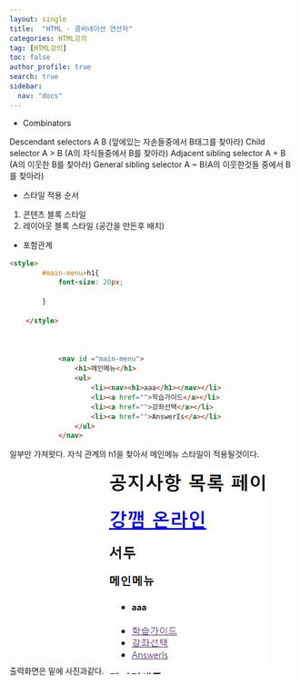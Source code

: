 ```yaml
---
layout: single
title:  "HTML - 콤비네이션 연산자"
categories: HTML강의
tag: [HTML강의]
toc: false
author_profile: true
search: true
sidebar:
  nav: "docs"
---
```


- Combinators

Descendant selectors        A  B (앞에있는 자손들중에서 B태그를 찾아라)
Child selector              A > B (A의 자식들중에서 B를 찾아라)
Adjacent sibling selector   A + B (A의 이웃한 B를 찾아라)
General sibling selector    A ~ B(A의 이웃한것들 중에서 B를 찾아라)


- 스타일 적용 순서
1. 콘텐츠 블록 스타일
2. 레이아웃 블록 스타일 (공간을 만든후 배치)


- 포함관계


```html
<style>
        #main-menu>h1{
            font-size: 20px;

        }

    </style>


   
            <nav id ="main-menu">   
                <h1>메인메뉴</h1>
                <ul>
                    <li><nav><h1>aaa</h1></nav></li>
                    <li><a href="">학습가이드</a></li>
                    <li><a href="">강좌선택</a></li>
                    <li><a href="">AnswerIs</a></li>
                </ul>
            </nav>


```
일부만 가져왓다. 자식 관계의 h1을 찾아서 메인메뉴 스타일이 적용될것이다.

출력화면은 밑에 사진과같다. 
![자식](/assets/images/자식.jpg)